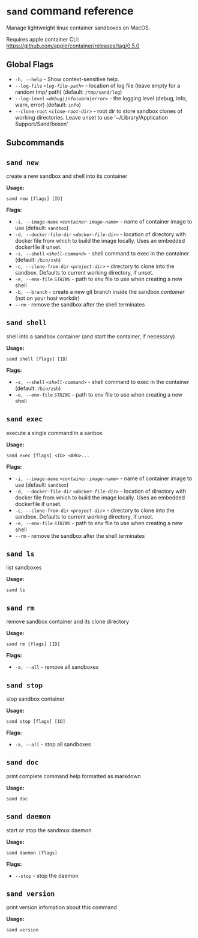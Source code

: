 # `sand` command reference

Manage lightweight linux container sandboxes on MacOS.

Requires apple container CLI: https://github.com/apple/container/releases/tag/0.5.0

## Global Flags

- `-h, --help` - Show context-sensitive help.
- `--log-file` _`<log-file-path>`_ - location of log file (leave empty for a random tmp/ path) (default: `/tmp/sand/log`)
- `--log-level` _`<debug|info|warn|error>`_ - the logging level (debug, info, warn, error) (default: `info`)
- `--clone-root` _`<clone-root-dir>`_ - root dir to store sandbox clones of working directories. Leave unset to use '~/Library/Application Support/Sand/boxen'

## Subcommands

## `sand new`

create a new sandbox and shell into its container

**Usage:**

```
sand new [flags] [ID]
```

**Flags:**

- `-i, --image-name` _`<container-image-name>`_ - name of container image to use (default: `sandbox`)
- `-d, --docker-file-dir` _`<docker-file-dir>`_ - location of directory with docker file from which to build the image locally. Uses an embedded dockerfile if unset.
- `-s, --shell` _`<shell-command>`_ - shell command to exec in the container (default: `/bin/zsh`)
- `-c, --clone-from-dir` _`<project-dir>`_ - directory to clone into the sandbox. Defaults to current working directory, if unset.
- `-e, --env-file` _`STRING`_ - path to env file to use when creating a new shell
- `-b, --branch` - create a new git branch inside the sandbox _container_ (not on your host workdir)
- `--rm` - remove the sandbox after the shell terminates

## `sand shell`

shell into a sandbox container (and start the container, if necessary)

**Usage:**

```
sand shell [flags] [ID]
```

**Flags:**

- `-s, --shell` _`<shell-command>`_ - shell command to exec in the container (default: `/bin/zsh`)
- `-e, --env-file` _`STRING`_ - path to env file to use when creating a new shell

## `sand exec`

execute a single command in a sanbox

**Usage:**

```
sand exec [flags] <ID> <ARG>...
```

**Flags:**

- `-i, --image-name` _`<container-image-name>`_ - name of container image to use (default: `sandbox`)
- `-d, --docker-file-dir` _`<docker-file-dir>`_ - location of directory with docker file from which to build the image locally. Uses an embedded dockerfile if unset.
- `-c, --clone-from-dir` _`<project-dir>`_ - directory to clone into the sandbox. Defaults to current working directory, if unset.
- `-e, --env-file` _`STRING`_ - path to env file to use when creating a new shell
- `--rm` - remove the sandbox after the shell terminates

## `sand ls`

list sandboxes

**Usage:**

```
sand ls
```

## `sand rm`

remove sandbox container and its clone directory

**Usage:**

```
sand rm [flags] [ID]
```

**Flags:**

- `-a, --all` - remove all sandboxes

## `sand stop`

stop sandbox container

**Usage:**

```
sand stop [flags] [ID]
```

**Flags:**

- `-a, --all` - stop all sandboxes

## `sand doc`

print complete command help formatted as markdown

**Usage:**

```
sand doc
```

## `sand daemon`

start or stop the sandmux daemon

**Usage:**

```
sand daemon [flags]
```

**Flags:**

- `--stop` - stop the daemon

## `sand version`

print version infomation about this command

**Usage:**

```
sand version
```

